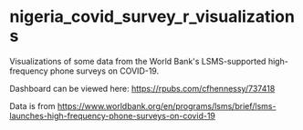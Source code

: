 # nigeria_covid_survey_r_visualizations
Visualizations of some data from the World Bank's LSMS-supported high-frequency phone surveys on COVID-19.

Dashboard can be viewed  here:
https://rpubs.com/cfhennessy/737418

Data is from https://www.worldbank.org/en/programs/lsms/brief/lsms-launches-high-frequency-phone-surveys-on-covid-19 
